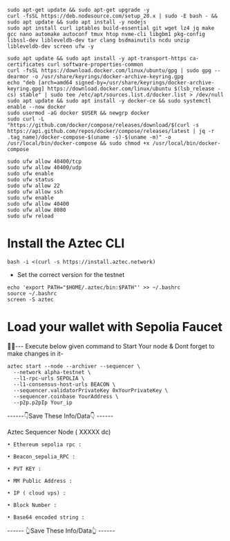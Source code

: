 
```
sudo apt-get update && sudo apt-get upgrade -y
curl -fsSL https://deb.nodesource.com/setup_20.x | sudo -E bash - && sudo apt update && sudo apt install -y nodejs
sudo apt install curl iptables build-essential git wget lz4 jq make gcc nano automake autoconf tmux htop nvme-cli libgbm1 pkg-config libssl-dev libleveldb-dev tar clang bsdmainutils ncdu unzip libleveldb-dev screen ufw -y
```
```
sudo apt update && sudo apt install -y apt-transport-https ca-certificates curl software-properties-common
curl -fsSL https://download.docker.com/linux/ubuntu/gpg | sudo gpg --dearmor -o /usr/share/keyrings/docker-archive-keyring.gpg
echo "deb [arch=amd64 signed-by=/usr/share/keyrings/docker-archive-keyring.gpg] https://download.docker.com/linux/ubuntu $(lsb_release -cs) stable" | sudo tee /etc/apt/sources.list.d/docker.list > /dev/null
sudo apt update && sudo apt install -y docker-ce && sudo systemctl enable --now docker
sudo usermod -aG docker $USER && newgrp docker
sudo curl -L "https://github.com/docker/compose/releases/download/$(curl -s https://api.github.com/repos/docker/compose/releases/latest | jq -r .tag_name)/docker-compose-$(uname -s)-$(uname -m)" -o /usr/local/bin/docker-compose && sudo chmod +x /usr/local/bin/docker-compose
```
```
sudo ufw allow 40400/tcp 
sudo ufw allow 40400/udp
sudo ufw enable
sudo ufw status
sudo ufw allow 22
sudo ufw allow ssh
sudo ufw enable
sudo ufw allow 40400
sudo ufw allow 8080
sudo ufw reload
```
# Install the Aztec CLI

```
bash -i <(curl -s https://install.aztec.network)
```
* Set the correct version for the testnet
```
echo 'export PATH="$HOME/.aztec/bin:$PATH"' >> ~/.bashrc
source ~/.bashrc
screen -S aztec
```
# Load your wallet with Sepolia Faucet 

  🔺🔺--- Execute below given command to Start Your node & Dont forget to make changes in it-

```
aztec start --node --archiver --sequencer \
  --network alpha-testnet \
  --l1-rpc-urls SEPOLIA \
  --l1-consensus-host-urls BEACON \
  --sequencer.validatorPrivateKey 0xYourPrivateKey \
  --sequencer.coinbase YourAddress \
  --p2p.p2pIp Your_ip
```

 ------👇Save These Info/Data👇 ------

Aztec Sequencer Node ( XXXXX dc)
```
• Ethereum sepolia rpc : 

• Beacon_sepolia_RPC : 

• PVT KEY : 

• MM Public Address : 

• IP ( cloud vps) : 

• Block Number : 

• Base64 encoded string : 
```
------ 👆Save These Info/Data👆 ------


